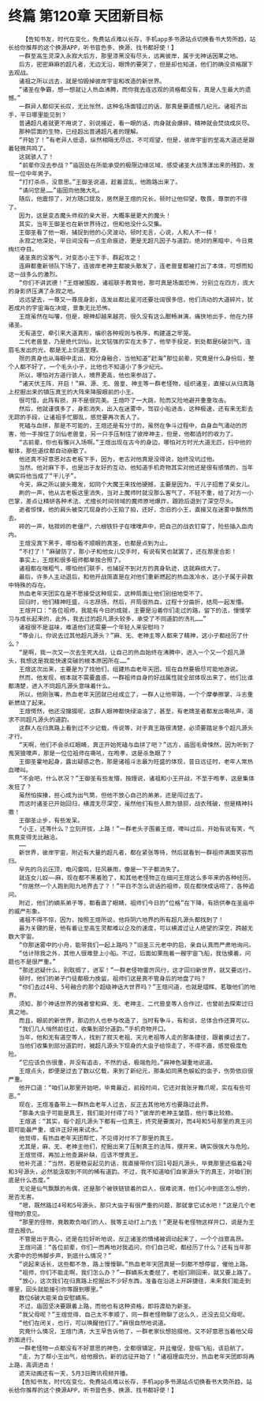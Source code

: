# 终篇 第120章 天团新目标
        【告知书友，时代在变化，免费站点难以长存，手机app多书源站点切换看书大势所趋，站长给你推荐的这个换源APP，听书音色多、换源、找书都好使！】
       一群至高生灵深入永寂大后方，那里漆黑没有尽头，远离彼岸，属于无神话因果之地。
       后方，密密麻麻的超凡者，无边无沿，眼馋的要哭了，但是却也知道，他们的确没资格跟下去观战。
       诸祖之所以远去，就是怕毁掉彼岸宇宙和改造的新世界。
       “诸圣在争霸，想一想就让人热血沸腾，而你我去连远观的资格都没有，真是人生最大的遗憾。”
       一群异人都仰天长叹，无比怅然，这种名场面错过的话，那真是要遗憾几纪元。诸祖齐出手，平日哪里能见到？
       普通超凡者就更不用说了，别说接近，看一眼的话，肉身就会爆碎，精神就会焚烧成灰尽。
       那种层面的生物，已经超出普通超凡者的理解。
       “开始了！”有老异人低语，纵然相隔无尽远，不可观望，但是，彼岸宇宙的至高大道还是跟着轻微共鸣了。
       这就骇人了！
       “前辈你没去参战？”庙固处在所能承受的极限边缘区域，感受诸圣大战荡漾出来的残韵，发现一位中年男子。
       “打打杀杀，没意思。”王御圣说道，趁着混乱，他跑路出来了。
       “请问您是……”庙固向他施大礼。
       随后，他震惊了，对方随口提及，居然是王煊的兄长，顿时让他仰望，敬畏，尊崇的不得了。
       因为，这是变态魔头师叔的亲大哥，大概率是更大的魔头！
       其实，当年王御圣也在新世界待过，但和他没什么交集。
       王御圣看了他一眼，捕捉到他的心灵波动，顿时无言，心说，人和人不一样！
       永寂之地深处，平日间没有一点生命痕迹，更是无超凡因子与道韵，绝对的黑暗中，今日竟绚烂夺目。
       诸圣真的没客气，对变态小王下手，群起攻之！
       连麻都重新领队下场了，连彼岸老神主都披头散发了，连老兽皇都被打出了本体，可想而知这一战多么的激烈。
       “你们不讲武德！”王煊被围殴，诸祖联手教育他，那可真是场面恐怖，分别立在四方，庞大的身影挤压满了永寂之地。
       远远望去，一尊又一尊庞身影，连发丝都比星河还要壮阔很多倍，他们流动的大道碎片，犹若成片的宇宙海在决堤，景象无比恐怖。
       王煊虽然在叫嚷，但是，眼神却越来越亮，很久没有这么酣畅淋漓，痛快地出手，他在力拼诸圣。
       无有道空，牵引来大道真形，编织各种规则与秩序，构建道之牢笼。
       二代老兽皇，乃是绝代剑仙，比文铭强的实在太多了，他举手投足，到处都是6破剑气，连眉毛发出的光，都是无上剑道至理。
       殒的真身也从海眼中走出，和分身融合，当他知道“赶海”那位前辈，究竟是什么身份后，整个人都不好了，一个毛头小子，比他也不知道小了多少纪元。
       所以，哪怕对方道行骇人，境界更高，他也来参战了。
       “诸天伏王阵，开启！”麻、源、无、兽皇、神主等一群老怪物，组织诸圣，直接以从归真路上挖掘出来的镇压真王的大阵来降服眼前的小王。
       很可惜，此阵有损，并不是很完美。王煊吓了一大跳，险而又险地避开重重攻击。
       然后，他就谨慎多了，身影消失，出入在迷雾中，驾驭小船进击，这种极速，还有来无影去无踪的手段，让诸祖手忙脚乱，感觉要再次丢人了。
       死磕与血拼，那是不可能的，王煊还是有分寸的，虽然在争斗过程中，自身血气涌动的厉害，他一手按住了剑仙老兽皇，另一只手压制住了彼岸神主，但是，他都适时的收力了。
       “古前辈，你也有雅兴入场啊。”王煊出现在古今的身边，哪怕对方时光大道无匹，扫中他的躯体，那些道纹都自动崩散了。
       他还真不好意思对古老板下手，因为，老古对他真是没得说，始终没坑过他。
       当然，他对麻下手，也是出于友好的互动，他知道手机奇物其实对他还是很有感情的，当年确实将他当成了“干儿子”。
       今天，麻之所以披头撒发，如同个大魔王来找他硬撼，主要是因为，干儿子招惹了亲女儿。
       刷的一声，他从古老板这里消失，当对上魔师时就没那么客气了，不轻不重，给了对方一小巴掌，差点让精研各种术法、尤擅长时间领域的魔师原地爆炸，踉跄后退到了深空尽头。
       逝者惊悚，他的肩头被突兀现身的小王拍了拍，还好，念旧的小王，直接又在迷雾中飘然而去。
       砰的一声，枯寂岭的老僵尸，六根铁钎子在噗噗声中，把自己的战衣钉穿了，险些插入血肉内。
       王煊没真下黑手，哪怕看不顺眼的真圣，也都是点到为止。
       “不打了！”麻破防了，那小子和他女儿交手时，有说有笑也就罢了，还在那里合影！
       事实上，王煊和很多祖师都单独合照了。
       诸祖都在喘粗气，哪怕他们联手，也捕捉不到对方的真身轨迹，这就麻烦大了。
       最后，许多人主动退后，和他开战简直是在对他们重新燃起的热血泼冷水，这小子属于异数中特殊的存在。
       热血老年天团实在是不愿接受这种现实，这种局面让他们别扭地受不了。
       回归时，他们精神旺盛，斗志昂扬，然后，开局很热血，过程十分曲折，结局一起发懵。
       王煊开口：“各位祖师，我能有今日的成就，主要是沿着你们走过的路，留下的法，慢慢学习与成长起来的，此外，我去过的超凡源头较多，承受了不同道韵的洗礼……”
       诸祖很不是滋味，难道他们还需要一个年轻人来安慰吗？
       “等会儿，你说去过其他超凡源头？”麻、无、老神主等人都来了精神，这小子都经历了什么？
       “是啊，我一次又一次去生死大战，让自己的热血始终在沸腾中，进入一个又一个超凡源头，我想这是我能快速突破的根本原因所在……”
       王煊这次出来，主要是为了找他们，组建热血老年天团，现在自然要极尽可能地游说。
       然而，他发现，根本就不需要蛊惑，一群祖师自身的好战属性就全部体现出来了，他们比谁都清楚，进入不同超凡源头意味着什么。
       所以，他刚张嘴，热血老年天团就已经成立了，一群人让他带路，一个个摩拳擦掌，斗志重新燃烧了起来。
       王煊愕然，他还没撺掇呢，这群人眼神都快绿油油了，甚至，有老牌圣者都发出嘶吼声，渴求不同超凡源头的道韵。
       这群人在归真路上看到过不少记载，传说等，对于真王路很清楚，必须要踏足多个超凡源头才行。
       “天啊，他们不会杀红眼睛，真正开始死磕与血拼了吧？”远方，庙固毛骨悚然，因为听到了鬼哭狼嚎声，那是一位位祖师在嘶吼，在咆孝，这是杀急眼了？
       王御圣霍地起身，露出疑惑之色，那是诸祖斗志最为旺盛的体现，昔日远征时，老年人常热血嚎叫。
       “不会吧，什么状况？”王御圣有些发懵，按理说，诸祖和小王开战，不至于咆孝，这是集体发狂了？
       虽然怕挨揍，担心成为出气筒，但他不放心自己的弟弟，还是闯过去了。
       而这时诸圣已开始回归，横渡无尽深空，虽然他们有些人颇为狼狈，战衣残破，但是精神抖擞！
       王御圣止步，有些发呆。
       “小王，还等什么？立刻开拔，上路！”一群老头子围着王煊，嚎叫过后，开始有说有笑，气氛竟变得无比融洽。
       ……
       新世界，彼岸宇宙，附近有大量的超凡者，都在紧张等待，然后就看到一群祖师满面笑容而归。
       早先的乌云压顶，电闪雷鸣，狂风暴雨，像是一下子都消失了。
       就连女儿奴——麻，现在都不黑着脸了，和其他老怪物正在细问王煊这么多年来的各种经历。
       “你居然一个人跑到阳九地界去了？！”平日不怎么说话的祖师，现在都快成话唠了，各种追问。
       附近，他们的嫡系弟子等，都看直了眼睛，祖师们今日的“位格”在下降，有损供奉在圣庙中的威严形象。
       诸祖不得不惊，因为，按照王煊所说，他将阴六地界的所有超凡源头都找到了！
       最为关键的是，他有着让至高生灵都难以企及的速度，可以横渡过让人绝望的深空，跨越无数大宇宙。
       “你那迷雾中的小舟，能带我们一起上路吗？”旧圣三元老中的启，亲自认真而严肃地询问。
       “估计除我之外，其他人很难登上小船。不过，后面如果拖着一艘宇宙飞船，我估摸着，问题也不是很严重。”
       “那还迟疑什么，别耽搁了，进军！”一群老怪物雷厉风行，这才回归新世界，就又要远行。
       顿时，他们的弟子门徒都极力挽留，祖师们这是真不管身后的地盘了吗？
       “你们去过4号、5号融合的那个超级神话大世界吗？”王煊问道，也就是熠辉、茗璇他们的地界。
       须知，那个神话世界的强者曾和麻、无、老神主、二代兽皇等人合作过，也曾前去探索过归真之地。
       而且，眼前的新世界，那边的人也参与改造了，当时有争斗，有和谈，总体合作还算可以。
       “我们几人悄然前往过，收集到部分道韵。”手机奇物开口。
       当年，他和无有道空等人，找到了寂灭老祖、天元老祖等人走的那条捷径，跟着摸过去了。
       当他们收集到部分道韵时，被超凡源头下现身的大虫子给惊走了，不得不遁，感觉极度危险。
       “它应该负伤很重，并没有追击，不然的话，极端危险。”麻神色凝重地说道。
       王煊点头，即便是过去了数以亿载，来到了新纪元，那条如同黑色蜈蚣的虫子，伤势依旧很严重。
       他开口道：“咱们从那里开始吧，毕竟最近，前段时间，它还对我张牙舞爪呢，实在有些可恶。”
       现在，王煊准备带上一群热血老年人过去，反正去其他地方也要路过此界。
       “那条大虫子可能是真王，我们能对付得了吗？”彼岸的老神主皱眉，他行事比较稳。
       王煊道：“其实，每个超凡源头下都有一位真王，终究是要面对，而4号和5号那里的真王问题可能最严重，或许正好用来试水。”
       他觉得，有热血老年天团帮忙，不见得对付不了那里的真王。
       尤其是，麻、无、老神主他们，挖掘出来了压制真王的法阵，摆开来，确实很强大与危险。
       王煊觉得，再加上他查漏补缺，应该不憷真王。
       他补充道：“当然，若是稳妥起见的话，我直接带你们回1号超凡源头，毕竟那里还临着2号和3号源头，必然能汲取到不同的稀有道韵。不过，我不知道咱们自家源头下的真王，对咱们到底是什么态度。”
       无论是仙气飘飘的布偶，还是那个被铁链锁着的巨人，很难说清，他们心中到底怎么想的，是否无害。
       “嗯，既然路过4号和5号源头，那只大虫子有很严重的问题，那就拿它试水吧！”这是几个老怪物的意见。
       “那里的怪物，竟敢欺负咱们的人，我等主动打上门去！”更是有老怪物这样开口，说是为王煊去报仇。
       不管是出于真心，还是在捡好听地说，反正诸圣的情绪被调动起来了，一个个战意高昂。
       王煊问道：“各位前辈，你们一而再地对我追问，你们自己呢，都经历了什么？还有当年那大雾中的恐怖脚步声，到底什么情况？”
       “说起来话长，这些都不急，路上慢慢聊。”热血老年天团真是一刻都不想停留，催他上路。
       “祖师，你们不能走啊，我们怎么办？”一群嫡系太委屈了，老祖们刚回来，就又要上路了。
       “放心，这次我们在归真路上挖掘出不少好东西，准备在沿途上开辟捷径，未来我们能走到哪里，回头就能接引你等跟到哪里。”
       数位6破大能亲自安慰嫡系。
       不过，庙固坚决要跟着上路，而他也有这种资格，即将渡劫为新圣。
       “我父母呢？”王煊觉得，自己太不孝顺了，同一群老怪物聊了这么久，还没去见父母呢。
       “他们在闭关，也行，可以唤醒他们了。”麻很自然地说道。
       究竟什么情况，王煊门清，大王早告诉他了，一群老家伙想拾掇他，又不好意思当着他父母的面进行。
       一群老怪物一点都没有不好意思的神色，全都很镇定，并且催促，登临飞船，该启航了。
       “走，为了帮小王出气，给他报仇，新的远征开始了！”诸祖理由充分，热血老年天团即将再上路，高调进击！
       遮天动画还有一天，5月3日腾讯视频开播。
       【告知书友，时代在变化，免费站点难以长存，手机app多书源站点切换看书大势所趋，站长给你推荐的这个换源APP，听书音色多、换源、找书都好使！】